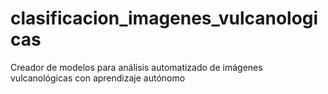 # clasificacion_imagenes_vulcanologicas
Creador de modelos para análisis automatizado de imágenes vulcanológicas con aprendizaje autónomo

